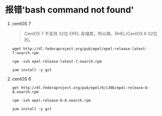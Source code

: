 # 报错'bash command not found'

1. centOS 7
    > CentOS 7 不支持 32位 EPEL 存储库，所以用，RHEL/CentOS 6 32位的。
    ```
    wget http://dl.fedoraproject.org/pub/epel/epel-release-latest-7.noarch.rpm
    ```
    ```
    rpm -ivh epel-release-latest-7.noarch.rpm
    ```
    ```
    yum install -y git
    ```

2. centOS 6
    ```
    get http://dl.fedoraproject.org/pub/epel/6/i386/epel-release-6-8.noarch.rpm
    ```
    ```
    rpm -ivh epel-release-6-8.noarch.rpm
    ```
     ```
    yum install -y git
    ```